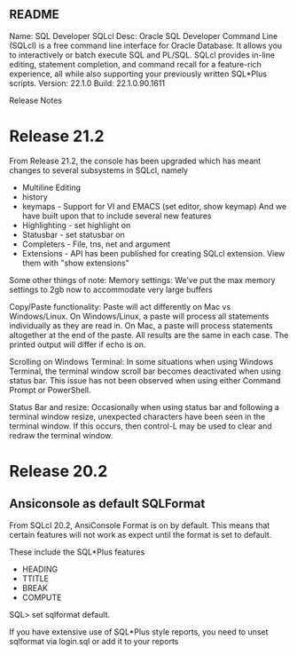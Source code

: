 README 
------

 Name: SQL Developer SQLcl
 Desc: Oracle SQL Developer Command Line (SQLcl) is a free command line 
       interface for Oracle Database. It allows you to interactively or 
       batch execute SQL and PL/SQL. SQLcl provides in-line editing, statement
       completion, and command recall for a feature-rich experience, all while
       also supporting your previously written SQL*Plus scripts.
 Version: 22.1.0
 Build: 22.1.0.90.1611

Release Notes 


Release 21.2
============

From Release 21.2, the console has been upgraded which has meant changes to several subsystems in SQLcl, namely
  * Multiline Editing
  * history
  * keymaps - Support for VI and EMACS (set editor, show keymap)
And we have built upon that to include several new features
  * Highlighting - set highlight on
  * Statusbar - set statusbar on
  * Completers - File, tns, net and argument
  * Extensions - API has been published for creating SQLcl extension. View them with "show extensions"

Some other things of note:
Memory settings:
  We've put the max memory settings to 2gb now to accommodate very large buffers 

Copy/Paste functionality:
  Paste will act differently on Mac vs Windows/Linux.
  On Windows/Linux, a paste will process all statements individually as they are read in.
  On Mac, a paste will process statements altogether at the end of the paste.
  All results are the same in each case. The printed output will differ if echo is on.

Scrolling on Windows Terminal:
  In some situations when using Windows Terminal, the terminal window scroll bar becomes deactivated when using status bar.
  This issue has not been observed when using either Command Prompt or PowerShell.

Status Bar and resize:
  Occasionally when using status bar and following a terminal window resize, unexpected characters have been seen in the terminal window.
  If this occurs, then control-L may be used to clear and redraw the terminal window.


Release 20.2
============

Ansiconsole as default SQLFormat
--------------------------------
From SQLcl 20.2, AnsiConsole Format is on by default.  This means that certain 
features will not work as expect until the format is set to default.

These include the SQL\*Plus features
  * HEADING
  * TTITLE
  * BREAK
  * COMPUTE

SQL> set sqlformat default. 

If you have extensive use of SQL\*Plus style reports, you need to unset
sqlformat via login.sql or add it to your reports
